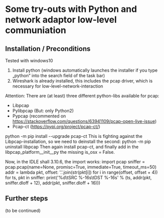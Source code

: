 # Some try-outs with Python and network adaptor low-level communiation

## Installation / Preconditions
Tested with windows10

1.	Install python (windows automatically launches the installer if you type „python“ into the search field of the task bar)
2.	Wireshark is already installed, this includes the pcap driver, which is necessary for low-level-network-interaction

Attention: There are (at least) three different python-libs available for pcap:
-	Libpcap
-	Pylibpcap (But: only Python2)
-	Pypcap (recommented on https://stackoverflow.com/questions/63941109/pcap-open-live-issue)
-	Pcap-ct (https://pypi.org/project/pcap-ct/)

python -m pip install --upgrade pcap-ct
This is fighting against the Libpcap-installation, so we need to deinstall the second:
python -m pip uninstall libpcap
Then again install pcap-ct, and finally add in the libpcap\_platform\__init__py the missing is_osx     = False.

Now, in the IDLE shall 3.10.6, the import works:
import pcap
sniffer = pcap.pcap(name=None, promisc=True, immediate=True, timeout_ms=50)
addr = lambda pkt, offset: '.'.join(str(pkt[i]) for i in range(offset, offset + 4))
for ts, pkt in sniffer:
     print('%d\tSRC %-16s\tDST %-16s' % (ts, addr(pkt, sniffer.dloff + 12), addr(pkt, sniffer.dloff + 16)))

## Further steps
(to be continued)

